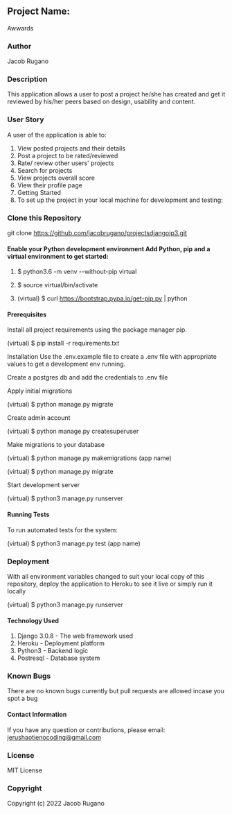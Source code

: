 ## Project Name:
Awwards

### Author
Jacob Rugano

### Description
This application allows a user to post a project he/she has created and get it reviewed by his/her peers based on design, usability and content.

### User Story
A user of the application is able to:

1. View posted projects and their details
2. Post a project to be rated/reviewed
3. Rate/ review other users' projects
4. Search for projects
5. View projects overall score
6. View their profile page
7. Getting Started
8. To set up the project in your local machine for development and testing:

### Clone this Repository
git clone https://github.com/jacobrugano/projectsdjangoip3.git

#### Enable your Python development environment Add Python, pip and a virtual environment to get started:
1. $ python3.6 -m venv --without-pip virtual

2. $ source virtual/bin/activate

3. (virtual) $ curl https://bootstrap.pypa.io/get-pip.py | python

#### Prerequisites
Install all project requirements using the package manager pip.

(virtual) $ pip install -r requirements.txt

Installation
Use the .env.example file to create a .env file with appropriate values to get a development env running.

Create a postgres db and add the credentials to .env file

Apply initial migrations

(virtual) $ python manage.py migrate

Create admin account

(virtual) $ python manage.py createsuperuser

Make migrations to your database

(virtual) $ python manage.py makemigrations (app name)

(virtual) $ python manage.py migrate

Start development server

(virtual) $ python3 manage.py runserver

#### Running Tests
To run automated tests for the system:

(virtual) $ python3 manage.py test (app name)

### Deployment
With all environment variables changed to suit your local copy of this repository, deploy the application to Heroku to see it live or simply run it locally

(virtual) $ python3 manage.py runserver

#### Technology Used
1. Django 3.0.8 - The web framework used
2. Heroku - Deployment platform
3. Python3 - Backend logic
4. Postresql - Database system

### Known Bugs
There are no known bugs currently but pull requests are allowed incase you spot a bug

#### Contact Information
If you have any question or contributions, please email: jerushaotienocoding@gmail.com

### License
MIT License

### Copyright
Copyright (c) 2022 Jacob Rugano